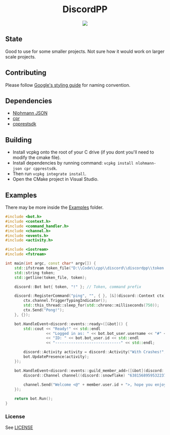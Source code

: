 <h1 align="center">DiscordPP</h1>
<p align="center">
  <a href="https://ci.appveyor.com/project/SeanOMik/discordpp">
    <img src="https://ci.appveyor.com/api/projects/status/8e23w925eqahmub6?svg=true">
  </a>
</p>

## State
Good to use for some smaller projects. Not sure how it would work on larger scale projects.

## Contributing
Please follow [Google's styling guide](https://google.github.io/styleguide/cppguide.html#Naming) for naming convention.

## Dependencies
- [Nlohmann JSON](https://github.com/nlohmann/json)
- [cpr](https://github.com/whoshuu/cpr)
- [cpprestsdk](https://github.com/microsoft/cpprestsdk.git)

## Building
- Install vcpkg onto the root of your C drive (if you dont you'll need to modify the cmake file).
- Install dependencies by running command: `vcpkg install nlohmann-json cpr cpprestsdk`.
- Then run `vcpkg integrate install`.
- Open the CMake project in Visual Studio.

## Examples
There may be more inside the [Examples](exmaples) folder.
```cpp
#include <bot.h>
#include <context.h>
#include <command_handler.h>
#include <channel.h>
#include <events.h>
#include <activity.h>

#include <iostream>
#include <fstream>

int main(int argc, const char* argv[]) {
	std::ifstream token_file("D:\\Code\\cpp\\discord\\discordpp\\token.txt", std::ios::out);
	std::string token;
	std::getline(token_file, token);

	discord::Bot bot{ token, "!" }; // Token, command prefix

	discord::RegisterCommand("ping", "", { }, [&](discord::Context ctx) {
		ctx.channel.TriggerTypingIndicator();
		std::this_thread::sleep_for(std::chrono::milliseconds(750));
		ctx.Send("Pong!");
	}, {});

	bot.HandleEvent<discord::events::ready>([&bot]() {
		std::cout << "Ready!" << std::endl
				  << "Logged in as: " << bot.bot_user.username << "#" << bot.bot_user.discriminator << std::endl
				  << "ID: " << bot.bot_user.id << std::endl
				  << "-----------------------------" << std::endl;

		discord::Activity activity = discord::Activity("With Crashes!", discord::presence::ActivityType::GAME, discord::presence::Status::idle);
		bot.UpdatePresence(activity);
	});

	bot.HandleEvent<discord::events::guild_member_add>([&bot](discord::Guild const guild, discord::Member const member) {
		discord::Channel channel((discord::snowflake) "638156895953223714");
		
		channel.Send("Welcome <@" + member.user.id + ">, hope you enjoy!");
	});

	return bot.Run();
}
```

### License 
See [LICENSE](LICENSE)

